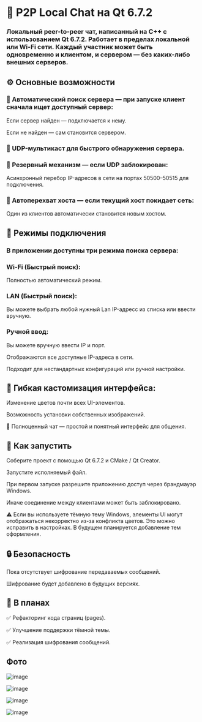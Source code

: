<h1>📡 P2P Local Chat на Qt 6.7.2 </h1>
<h3>Локальный peer-to-peer чат, написанный на C++ с использованием Qt 6.7.2. Работает в пределах локальной или Wi-Fi сети. Каждый участник может быть одновременно и клиентом, и сервером — без каких-либо внешних серверов.</h3>

<h2>⚙️ Основные возможности</h2>
<h3>🔎 Автоматический поиск сервера — при запуске клиент сначала ищет доступный сервер:</h3>

Если сервер найден — подключается к нему.

Если не найден — сам становится сервером.

<h3>📡 UDP-мультикаст для быстрого обнаружения сервера.</h3>

<h3>🔁 Резервный механизм — если UDP заблокирован:</h3>

Асинхронный перебор IP-адресов в сети на портах 50500–50515 для подключения.

<h3>🔄 Автоперехват хоста — если текущий хост покидает сеть:</h3>

Один из клиентов автоматически становится новым хостом.

<h2>🔘 Режимы подключения</h2>
<h3>В приложении доступны три режима поиска сервера:</h3>

<h3>Wi-Fi (Быстрый поиск):</h3>

Полностью автоматический режим.

<h3>LAN (Быстрый поиск):</h3>

Вы можете выбрать любой нужный Lan IP-адресc из списка или ввести вручную.

<h3>Ручной ввод:</h3>

Вы можете вручную ввести IP и порт.

Отображаются все доступные IP-адреса в сети.

Подходит для нестандартных конфигураций или ручной настройки.

<h2>🎨 Гибкая кастомизация интерфейса:</h2>

Изменение цветов почти всех UI-элементов.

Возможность установки собственных изображений.

💬 Полноценный чат — простой и понятный интерфейс для общения.

<h2>🚀 Как запустить</h2>
Соберите проект с помощью Qt 6.7.2 и CMake / Qt Creator.

Запустите исполняемый файл.

При первом запуске разрешите приложению доступ через брандмауэр Windows.

Иначе соединение между клиентами может быть заблокировано.

⚠️ Если вы используете тёмную тему Windows, элементы UI могут отображаться некорректно из-за конфликта цветов. Это можно исправить в настройках. В будущем планируется добавление тем оформления.

<h2>🔒 Безопасность</h2>
Пока отсутствует шифрование передаваемых сообщений.

Шифрование будет добавлено в будущих версиях.

<h2>🔧 В планах</h2>

✅ Рефакторинг кода страниц (pages).

✅ Улучшение поддержки тёмной темы.

✅ Реализация шифрования сообщений.

<h2>Фото</h2>

![image](https://github.com/user-attachments/assets/ed2a2c7e-cb5c-4a2c-afda-c120618b8c52)

![image](https://github.com/user-attachments/assets/1f3acb94-703f-4d44-aff5-a416a83f7b89)

![image](https://github.com/user-attachments/assets/2493689f-70f2-44df-892c-e5c6cd745295)

![image](https://github.com/user-attachments/assets/ff617f54-6bc7-4a2e-8193-6c9b3c5b0c1b)




